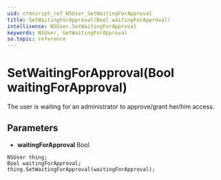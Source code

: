 ```yaml
---
uid: crmscript_ref_NSUser_SetWaitingForApproval
title: SetWaitingForApproval(Bool waitingForApproval)
intellisense: NSUser.SetWaitingForApproval
keywords: NSUser, GetWaitingForApproval
so.topic: reference
---
```


# SetWaitingForApproval(Bool waitingForApproval)

The user is waiting for an administrator to approve/grant her/him access.

## Parameters

* **waitingForApproval** Bool

```crmscript
NSUser thing;
Bool waitingForApproval;
thing.SetWaitingForApproval(waitingForApproval);
```

